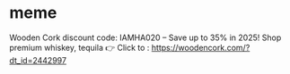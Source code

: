 # meme
Wooden Cork discount code: IAMHA020 – Save up to 35% in 2025! Shop premium whiskey, tequila  👉 Click to : https://woodencork.com/?dt_id=2442997 
